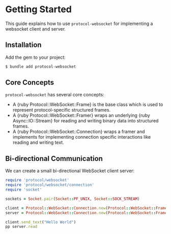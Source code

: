 # Getting Started

This guide explains how to use `protocol-websocket` for implementing a websocket client and server.

## Installation

Add the gem to your project:

~~~ bash
$ bundle add protocol-websocket
~~~

## Core Concepts

`protocol-websocket` has several core concepts:

- A {ruby Protocol::WebSocket::Frame} is the base class which is used to represent protocol-specific structured frames.
- A {ruby Protocol::WebSocket::Framer} wraps an underlying {ruby Async::IO::Stream} for reading and writing binary data into structured frames.
- A {ruby Protocol::WebSocket::Connection} wraps a framer and implements for implementing connection specific interactions like reading and writing text.

## Bi-directional Communication

We can create a small bi-directional WebSocket client server:

~~~ ruby
require 'protocol/websocket'
require 'protocol/websocket/connection'
require 'socket'

sockets = Socket.pair(Socket::PF_UNIX, Socket::SOCK_STREAM)

client = Protocol::WebSocket::Connection.new(Protocol::WebSocket::Framer.new(sockets.first))
server = Protocol::WebSocket::Connection.new(Protocol::WebSocket::Framer.new(sockets.last))

client.send_text("Hello World")
pp server.read
~~~
